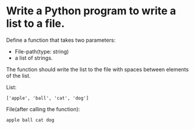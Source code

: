 # Write a Python program to write a list to a file.

Define a function that takes two parameters:
* File-path(type: string)
* a list of strings.

The function should write the list to the file with spaces between elements of the list.

List:

`['apple', 'ball', 'cat', 'dog']`

File(after calling the function):

`apple ball cat dog`